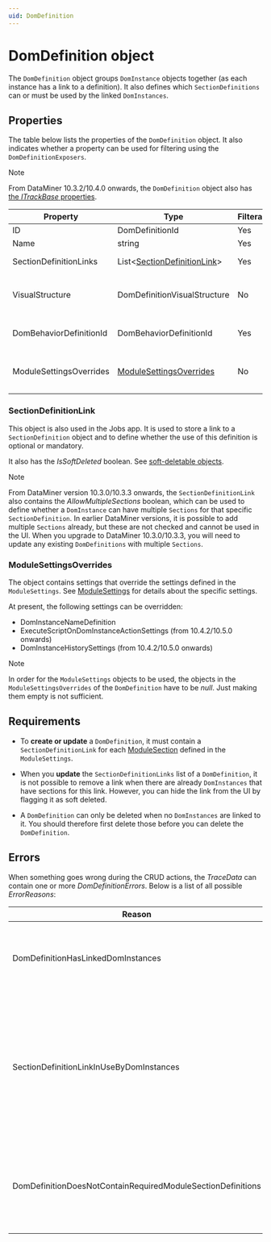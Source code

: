 ```yaml
---
uid: DomDefinition
---
```


# DomDefinition object

The `DomDefinition` object groups `DomInstance` objects together (as each instance has a link to a definition). It also defines which `SectionDefinitions` can or must be used by the linked `DomInstances`.

## Properties

The table below lists the properties of the `DomDefinition` object. It also indicates whether a property can be used for filtering using the `DomDefinitionExposers`.

> [!NOTE]
> From DataMiner 10.3.2/10.4.0 onwards, the `DomDefinition` object also has [the *ITrackBase* properties](xref:DOM_objects#itrackbase-properties).

| Property                | Type                                                   | Filterable | Description                                                                                                                                                  |
| ----------------------- | ------------------------------------------------------ | ---------- | ------------------------------------------------------------------------------------------------------------------------------------------------------------ |
| ID                      | DomDefinitionId                                        | Yes        | The ID of the `DomDefinition`.                                                                                                                               |
| Name                    | string                                                 | Yes        | The name of the `DomDefinition`.                                                                                                                             |
| SectionDefinitionLinks  | List\<[SectionDefinitionLink](#sectiondefinitionlink)> | Yes        | Contains the required/allowed `SectionDefinitions`.                                                                                                          |
| VisualStructure         | DomDefinitionVisualStructure                           | No         | Contains settings related to the client UI. Most of these do not apply for DOM. This property should be ignored since it will be removed in the near future. |
| DomBehaviorDefinitionId | DomBehaviorDefinitionId                                | Yes        | ID of the `DomBehaviorDefinition` that this `DomDefinition` is linked to. See [DomBehaviorDefinition](xref:DomBehaviorDefinition).                           |
| ModuleSettingsOverrides | [ModuleSettingsOverrides](#modulesettingsoverrides)    | No         | Used to override some `ModuleSettings`. See [DomInstanceNameDefinition](xref:DomInstanceNameDefinition), [ExecuteScriptOnDomInstanceActionSettings](xref:ExecuteScriptOnDomInstanceActionSettings) and [DomInstanceHistorySettings](xref:DOM_DomInstanceHistorySettings).                                                     |

### SectionDefinitionLink

This object is also used in the Jobs app. It is used to store a link to a `SectionDefinition` object and to define whether the use of this definition is optional or mandatory.

It also has the *IsSoftDeleted* boolean. See [soft-deletable objects](xref:DOM_objects#soft-deletable-objects).

> [!NOTE]
> From DataMiner version 10.3.0/10.3.3 onwards, the `SectionDefinitionLink` also contains the *AllowMultipleSections* boolean, which can be used to define whether a `DomInstance` can have multiple `Sections` for that specific `SectionDefinition`. In earlier DataMiner versions, it is possible to add multiple `Sections` already, but these are not checked and cannot be used in the UI. When you upgrade to DataMiner 10.3.0/10.3.3, you will need to update any existing `DomDefinitions` with multiple `Sections`.

### ModuleSettingsOverrides

The object contains settings that override the settings defined in the `ModuleSettings`. See [ModuleSettings](xref:DOM_ModuleSettings) for details about the specific settings.

At present, the following settings can be overridden:

- DomInstanceNameDefinition
- ExecuteScriptOnDomInstanceActionSettings (from 10.4.2/10.5.0 onwards<!-- RN 37963 -->)
- DomInstanceHistorySettings (from 10.4.2/10.5.0 onwards<!-- RN38294 -->)

> [!NOTE]
> In order for the `ModuleSettings` objects to be used, the objects in the `ModuleSettingsOverrides` of the `DomDefinition` have to be *null*. Just making them empty is not sufficient.

## Requirements

- To **create or update** a `DomDefinition`, it must contain a `SectionDefinitionLink` for each [ModuleSection](xref:DOM_ModuleSections) defined in the `ModuleSettings`.

- When you **update** the `SectionDefinitionLinks` list of a `DomDefinition`, it is not possible to remove a link when there are already `DomInstances` that have sections for this link. However, you can hide the link from the UI by flagging it as soft deleted.

- A `DomDefinition` can only be deleted when no `DomInstances` are linked to it. You should therefore first delete those before you can delete the `DomDefinition`.

## Errors

When something goes wrong during the CRUD actions, the *TraceData* can contain one or more *DomDefinitionErrors*. Below is a list of all possible *ErrorReasons*:

| Reason                                                      | Description                                                                                                                                                                                                                                                                                                                                                                                                                             |
| ----------------------------------------------------------- | --------------------------------------------------------------------------------------------------------------------------------------------------------------------------------------------------------------------------------------------------------------------------------------------------------------------------------------------------------------------------------------------------------------------------------------- |
| DomDefinitionHasLinkedDomInstances                          | The `DomDefinition` you want to delete has `DomInstances` linked to it. The `DomDefinition` can be retrieved from the *DomDefinition* property. The IDs of the linked `DomInstances` can be retrieved from the *DomInstanceIds* property.                                                                                                                                                                                               |
| SectionDefinitionLinkInUseByDomInstances                    | The `SectionDefinitionLink` cannot be deleted since this `DomDefinition` is in use by `DomInstances`. Set the *SectionDefinitionLink.IsSoftDeleted* boolean instead. The `DomDefinition` can be retrieved from the *DomDefinition* property. The IDs of the linked `DomInstances` can be retrieved from the *DomInstanceIds* property. The links that could not be deleted can be retrieved from the *SectionDefinitionLinks* property. |
| DomDefinitionDoesNotContainRequiredModuleSectionDefinitions | The `DomDefinition` you want to create or update does not include all required section definition links for this module. The `DomDefinition` can be retrieved from the *DomDefinition* property. The missing `SectionDefinitionIDs` can be retrieved from the *SectionDefinitionIds* property.                                                                                                                                          |
